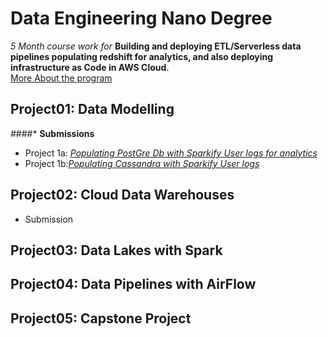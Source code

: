 # Data Engineering Nano Degree
_5 Month course work for_ __Building and deploying ETL/Serverless data pipelines populating redshift for analytics, and also deploying infrastructure as Code in AWS Cloud__.  
[More About the program](https://www.udacity.com/course/data-engineer-nanodegree--nd027)
## Project01: Data Modelling
####* __Submissions__
  - Project 1a: <a href="https://github.com/rv1448/Data-Engineering-Nano-Degree/tree/master/Project01.Submission"><em>Populating PostGre Db with Sparkify User logs for analytics</em></a>
  - Project 1b:<a href="https://github.com/rv1448/Data-Engineering-Nano-Degree/tree/master/Project02.Submission"><em>Populating Cassandra with Sparkify User logs</em></a>
## Project02: Cloud Data Warehouses
* Submission
## Project03: Data Lakes with Spark
## Project04: Data Pipelines with AirFlow
## Project05: Capstone Project
